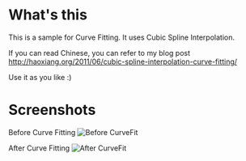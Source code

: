 # What's this
This is a sample for Curve Fitting.
It uses Cubic Spline Interpolation.

If you can read Chinese, you can refer to my blog post <http://haoxiang.org/2011/06/cubic-spline-interpolation-curve-fitting/>

Use it as you like :)

# Screenshots

Before Curve Fitting
![Before CurveFit](https://github.com/pppoe/Sample-CurveFit/raw/master/screenshots/nofit.png)

After Curve Fitting
![After CurveFit](https://github.com/pppoe/Sample-CurveFit/raw/master/screenshots/dofit.png)

